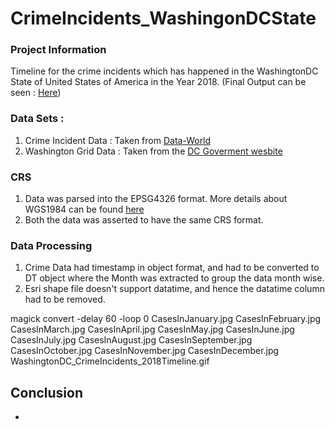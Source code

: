 # CrimeIncidents_WashingonDCState

### Project Information 
Timeline for the crime incidents which has happened in the WashingtonDC State of United States of America in the Year 2018. (Final Output can be seen : [Here](jpg/WashingtonDC_CrimeIncidents_2018Timeline.gif))

### Data Sets : 
1. Crime Incident Data : Taken from [Data-World](https://data.world/dcopendata/38ba41dd74354563bce28a359b59324e-0)
2. Washington Grid Data : Taken from the [DC Goverment wesbite](https://opendata.dc.gov/datasets/washington-dc-boundary)


### CRS 
1. Data was parsed into the EPSG4326 format. More details about WGS1984 can be found [here](https://epsg.io/4326)
2. Both the data was asserted to have the same CRS format. 

### Data Processing
1. Crime Data had timestamp in object format, and had to be converted to DT object where the Month was extracted to group the data month wise. 
2. Esri shape file doesn't support datatime, and hence the datatime column had to be removed. 


magick convert -delay 60 -loop 0 CasesInJanuary.jpg CasesInFebruary.jpg CasesInMarch.jpg CasesInApril.jpg CasesInMay.jpg CasesInJune.jpg CasesInJuly.jpg CasesInAugust.jpg CasesInSeptember.jpg CasesInOctober.jpg CasesInNovember.jpg CasesInDecember.jpg WashingtonDC_CrimeIncidents_2018Timeline.gif

## Conclusion
-
